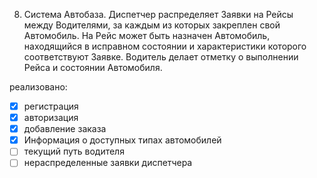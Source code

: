 8. Система Автобаза. Диспетчер распределяет Заявки на Рейсы между Водителями, за
каждым из которых закреплен свой Автомобиль. На Рейс может быть назначен Автомобиль,
находящийся в исправном состоянии и характеристики которого соответствуют Заявке.
Водитель делает отметку о выполнении Рейса и состоянии Автомобиля.

реализовано:
- [x] регистрация
- [x] авторизация
- [x] добавление заказа
- [x] Информация о доступных типах автомобилей
- [ ] текущий путь водителя
- [ ] нераспределенные заявки диспетчера
